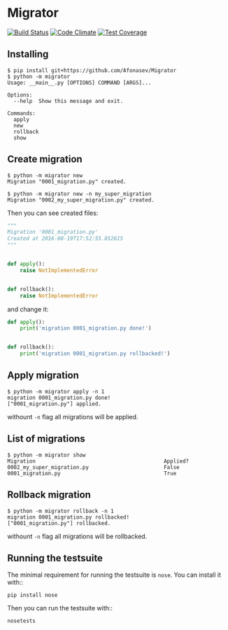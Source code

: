 # Migrator
[![Build Status](https://travis-ci.org/Afonasev/Migrator.svg?branch=master)](https://travis-ci.org/Afonasev/Migrator)
[![Code Climate](https://codeclimate.com/github/Afonasev/Migrator/badges/gpa.svg)](https://codeclimate.com/github/Afonasev/Migrator)
[![Test Coverage](https://codeclimate.com/github/Afonasev/Migrator/badges/coverage.svg)](https://codeclimate.com/github/Afonasev/Migrator/coverage)

## Installing
```
$ pip install git+https://github.com/Afonasev/Migrator
$ python -m migrator
Usage: __main__.py [OPTIONS] COMMAND [ARGS]...

Options:
  --help  Show this message and exit.

Commands:
  apply
  new
  rollback
  show
```

## Create migration
```
$ python -m migrator new
Migration "0001_migration.py" created.

$ python -m migrator new -n my_super_migration
Migration "0002_my_super_migration.py" created.
```

Then you can see created files:
```python
"""
Migration '0001_migration.py'
Created at 2016-08-19T17:52:55.852615
"""


def apply():
    raise NotImplementedError


def rollback():
    raise NotImplementedError
```

and change it:
```python
def apply():
    print('migration 0001_migration.py done!')


def rollback():
    print('migration 0001_migration.py rollbacked!')
```

## Apply migration
```
$ python -m migrator apply -n 1
migration 0001_migration.py done!
["0001_migration.py"] applied.
```
withount ``-n`` flag all migrations will be applied.

## List of migrations
```
$ python -m migrator show
Migration                                         Applied?
0002_my_super_migration.py                        False
0001_migration.py                                 True
```

## Rollback migration
```
$ python -m migrator rollback -n 1
migration 0001_migration.py rollbacked!
["0001_migration.py"] rollbacked.
```
withount ``-n`` flag all migrations will be rollbacked.

## Running the testsuite

The minimal requirement for running the testsuite is ``nose``.  You can
install it with::

    pip install nose

Then you can run the testsuite with::

    nosetests
